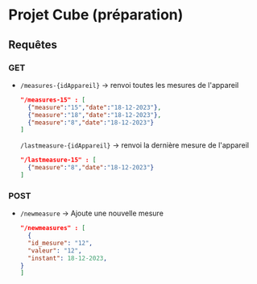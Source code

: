 # Projet Cube (préparation)
## Requêtes
### GET
- `/measures-{idAppareil}` → renvoi toutes les mesures de l'appareil
  ```json
  "/measures-15" : [
    {"measure":"15","date":"18-12-2023"},
    {"measure":"18","date":"18-12-2023"},
    {"measure":"8","date":"18-12-2023"}
  ]
  ```
  `/lastmeasure-{idAppareil}` → renvoi la dernière mesure de l'appareil
  ```json
  "/lastmeasure-15" : [
    {"measure":"8","date":"18-12-2023"}
  ]
  ```
### POST
- `/newmeasure` → Ajoute une nouvelle mesure
  ```json
  "/newmeasures" : [
    {
    "id_mesure": "12",
    "valeur": "12",
    "instant": 18-12-2023,
  }
  ]
  ```